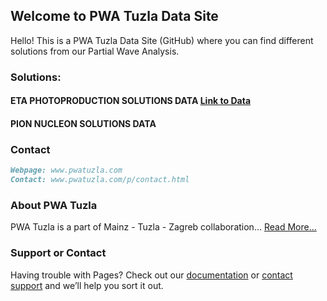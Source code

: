 ## Welcome to PWA Tuzla Data Site

Hello! This is a PWA Tuzla Data Site (GitHub) where you can find different solutions from our Partial Wave Analysis.

### Solutions:
#### ETA PHOTOPRODUCTION SOLUTIONS DATA [Link to Data](https://github.com/PWATuzla/pwatuzla.github.io/tree/master/EtaN)
#### PION NUCLEON SOLUTIONS DATA

### Contact

```markdown
Webpage: www.pwatuzla.com
Contact: www.pwatuzla.com/p/contact.html

```
### About PWA Tuzla
PWA Tuzla is a part of Mainz - Tuzla - Zagreb collaboration... [Read More...](http://www.pwatuzla.com/p/mtz-collab.html)

### Support or Contact

Having trouble with Pages? Check out our [documentation](https://help.github.com/categories/github-pages-basics/) or [contact support](https://github.com/contact) and we’ll help you sort it out.
